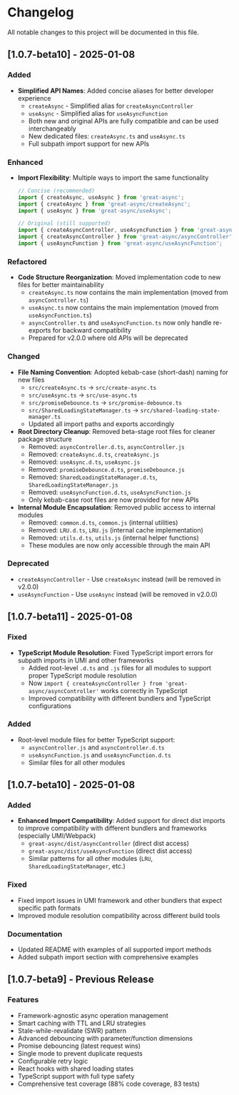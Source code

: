 # Changelog

All notable changes to this project will be documented in this file.

## [1.0.7-beta10] - 2025-01-08

### Added
- **Simplified API Names**: Added concise aliases for better developer experience
  - `createAsync` - Simplified alias for `createAsyncController`
  - `useAsync` - Simplified alias for `useAsyncFunction`
  - Both new and original APIs are fully compatible and can be used interchangeably
  - New dedicated files: `createAsync.ts` and `useAsync.ts`
  - Full subpath import support for new APIs

### Enhanced
- **Import Flexibility**: Multiple ways to import the same functionality
  ```typescript
  // Concise (recommended)
  import { createAsync, useAsync } from 'great-async';
  import { createAsync } from 'great-async/createAsync';
  import { useAsync } from 'great-async/useAsync';

  // Original (still supported)
  import { createAsyncController, useAsyncFunction } from 'great-async';
  import { createAsyncController } from 'great-async/asyncController';
  import { useAsyncFunction } from 'great-async/useAsyncFunction';
  ```

### Refactored
- **Code Structure Reorganization**: Moved implementation code to new files for better maintainability
  - `createAsync.ts` now contains the main implementation (moved from `asyncController.ts`)
  - `useAsync.ts` now contains the main implementation (moved from `useAsyncFunction.ts`)
  - `asyncController.ts` and `useAsyncFunction.ts` now only handle re-exports for backward compatibility
  - Prepared for v2.0.0 where old APIs will be deprecated

### Changed
- **File Naming Convention**: Adopted kebab-case (short-dash) naming for new files
  - `src/createAsync.ts` → `src/create-async.ts`
  - `src/useAsync.ts` → `src/use-async.ts`
  - `src/promiseDebounce.ts` → `src/promise-debounce.ts`
  - `src/SharedLoadingStateManager.ts` → `src/shared-loading-state-manager.ts`
  - Updated all import paths and exports accordingly
- **Root Directory Cleanup**: Removed beta-stage root files for cleaner package structure
  - Removed: `asyncController.d.ts`, `asyncController.js`
  - Removed: `createAsync.d.ts`, `createAsync.js`
  - Removed: `useAsync.d.ts`, `useAsync.js`
  - Removed: `promiseDebounce.d.ts`, `promiseDebounce.js`
  - Removed: `SharedLoadingStateManager.d.ts`, `SharedLoadingStateManager.js`
  - Removed: `useAsyncFunction.d.ts`, `useAsyncFunction.js`
  - Only kebab-case root files are now provided for new APIs
- **Internal Module Encapsulation**: Removed public access to internal modules
  - Removed: `common.d.ts`, `common.js` (internal utilities)
  - Removed: `LRU.d.ts`, `LRU.js` (internal cache implementation)
  - Removed: `utils.d.ts`, `utils.js` (internal helper functions)
  - These modules are now only accessible through the main API

### Deprecated
- `createAsyncController` - Use `createAsync` instead (will be removed in v2.0.0)
- `useAsyncFunction` - Use `useAsync` instead (will be removed in v2.0.0)

## [1.0.7-beta11] - 2025-01-08

### Fixed
- **TypeScript Module Resolution**: Fixed TypeScript import errors for subpath imports in UMI and other frameworks
  - Added root-level `.d.ts` and `.js` files for all modules to support proper TypeScript module resolution
  - Now `import { createAsyncController } from 'great-async/asyncController'` works correctly in TypeScript
  - Improved compatibility with different bundlers and TypeScript configurations

### Added
- Root-level module files for better TypeScript support:
  - `asyncController.js` and `asyncController.d.ts`
  - `useAsyncFunction.js` and `useAsyncFunction.d.ts`
  - Similar files for all other modules

## [1.0.7-beta10] - 2025-01-08

### Added
- **Enhanced Import Compatibility**: Added support for direct dist imports to improve compatibility with different bundlers and frameworks (especially UMI/Webpack)
  - `great-async/dist/asyncController` (direct dist access)
  - `great-async/dist/useAsyncFunction` (direct dist access)
  - Similar patterns for all other modules (`LRU`, `SharedLoadingStateManager`, etc.)

### Fixed
- Fixed import issues in UMI framework and other bundlers that expect specific path formats
- Improved module resolution compatibility across different build tools

### Documentation
- Updated README with examples of all supported import methods
- Added subpath import section with comprehensive examples

## [1.0.7-beta9] - Previous Release

### Features
- Framework-agnostic async operation management
- Smart caching with TTL and LRU strategies
- Stale-while-revalidate (SWR) pattern
- Advanced debouncing with parameter/function dimensions
- Promise debouncing (latest request wins)
- Single mode to prevent duplicate requests
- Configurable retry logic
- React hooks with shared loading states
- TypeScript support with full type safety
- Comprehensive test coverage (88% code coverage, 83 tests)
